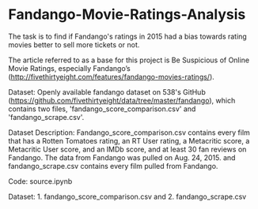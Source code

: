 # Fandango-Movie-Ratings-Analysis
The task is to find if Fandango's ratings in 2015 had a bias towards rating movies better to sell more tickets or not. 

The article referred to as a base for this project is Be Suspicious of Online Movie Ratings, especially Fandango’s (http://fivethirtyeight.com/features/fandango-movies-ratings/).

Dataset: Openly available fandango dataset on 538's GitHub (https://github.com/fivethirtyeight/data/tree/master/fandango), which contains two files, 'fandango_score_comparison.csv' and 'fandango_scrape.csv'.

Dataset Description: Fandango_score_comparison.csv contains every film that has a Rotten Tomatoes rating, an RT User rating, a Metacritic score, a Metacritic User score, and an IMDb score, and at least 30 fan reviews on Fandango. The data from Fandango was pulled on Aug. 24, 2015. and fandango_scrape.csv contains every film pulled from Fandango.

Code: source.ipynb

Dataset: 1. fandango_score_comparison.csv and 2. fandango_scrape.csv
